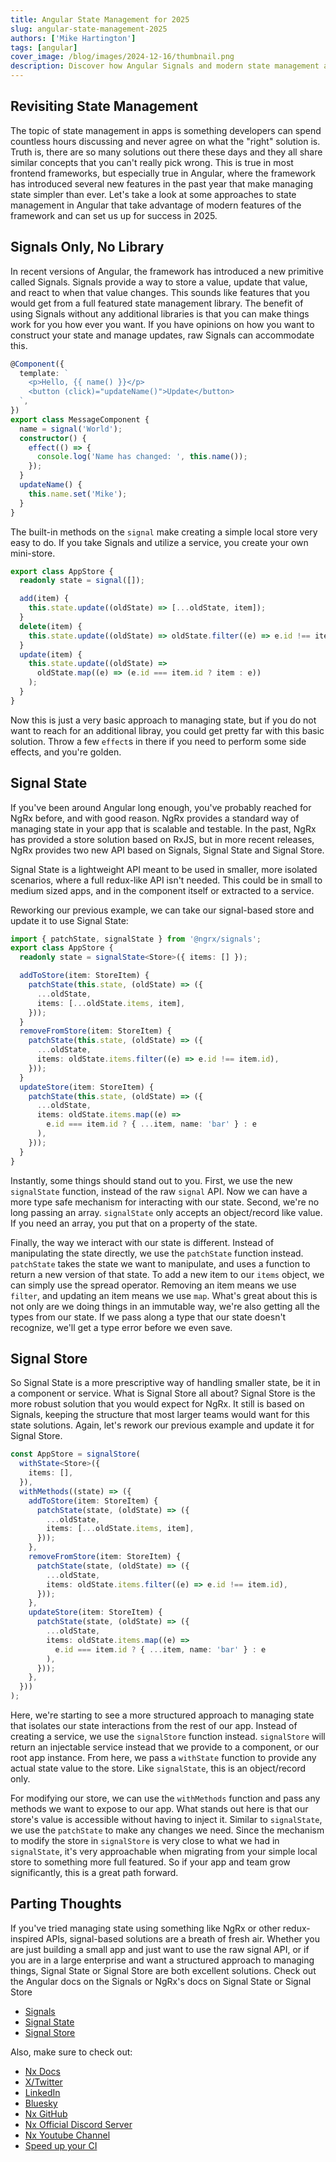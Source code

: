 ```yaml
---
title: Angular State Management for 2025
slug: angular-state-management-2025
authors: ['Mike Hartington']
tags: [angular]
cover_image: /blog/images/2024-12-16/thumbnail.png
description: Discover how Angular Signals and modern state management approaches simplify application development in 2025.
---
```


## Revisiting State Management

The topic of state management in apps is something developers can spend countless hours discussing and never agree on what the "right" solution is. Truth is, there are so many solutions out there these days and they all share similar concepts that you can't really pick wrong. This is true in most frontend frameworks, but especially true in Angular, where the framework has introduced several new features in the past year that make managing state simpler than ever. Let's take a look at some approaches to state management in Angular that take advantage of modern features of the framework and can set us up for success in 2025.

## Signals Only, No Library

In recent versions of Angular, the framework has introduced a new primitive called Signals. Signals provide a way to store a value, update that value, and react to when that value changes. This sounds like features that you would get from a full featured state management library. The benefit of using Signals without any additional libraries is that you can make things work for you how ever you want. If you have opinions on how you want to construct your state and manage updates, raw Signals can accommodate this.

```ts
@Component({
  template: `
    <p>Hello, {{ name() }}</p>
    <button (click)="updateName()">Update</button>
  `,
})
export class MessageComponent {
  name = signal('World');
  constructor() {
    effect(() => {
      console.log('Name has changed: ', this.name());
    });
  }
  updateName() {
    this.name.set('Mike');
  }
}
```

The built-in methods on the `signal` make creating a simple local store very easy to do. If you take Signals and utilize a service, you create your own mini-store.

```ts
export class AppStore {
  readonly state = signal([]);

  add(item) {
    this.state.update((oldState) => [...oldState, item]);
  }
  delete(item) {
    this.state.update((oldState) => oldState.filter((e) => e.id !== item.id));
  }
  update(item) {
    this.state.update((oldState) =>
      oldState.map((e) => (e.id === item.id ? item : e))
    );
  }
}
```

Now this is just a very basic approach to managing state, but if you do not want to reach for an additional libray, you could get pretty far with this basic solution. Throw a few `effect`s in there if you need to perform some side effects, and you're golden.

## Signal State

If you've been around Angular long enough, you've probably reached for NgRx before, and with good reason. NgRx provides a standard way of managing state in your app that is scalable and testable. In the past, NgRx has provided a store solution based on RxJS, but in more recent releases, NgRx provides two new API based on Signals, Signal State and Signal Store.

Signal State is a lightweight API meant to be used in smaller, more isolated scenarios, where a full redux-like API isn't needed. This could be in small to medium sized apps, and in the component itself or extracted to a service.

Reworking our previous example, we can take our signal-based store and update it to use Signal State:

```ts
import { patchState, signalState } from '@ngrx/signals';
export class AppStore {
  readonly state = signalState<Store>({ items: [] });

  addToStore(item: StoreItem) {
    patchState(this.state, (oldState) => ({
      ...oldState,
      items: [...oldState.items, item],
    }));
  }
  removeFromStore(item: StoreItem) {
    patchState(this.state, (oldState) => ({
      ...oldState,
      items: oldState.items.filter((e) => e.id !== item.id),
    }));
  }
  updateStore(item: StoreItem) {
    patchState(this.state, (oldState) => ({
      ...oldState,
      items: oldState.items.map((e) =>
        e.id === item.id ? { ...item, name: 'bar' } : e
      ),
    }));
  }
}
```

Instantly, some things should stand out to you. First, we use the new `signalState` function, instead of the raw `signal` API. Now we can have a more type safe mechanism for interacting with our state. Second, we're no long passing an array. `signalState` only accepts an object/record like value. If you need an array, you put that on a property of the state.

Finally, the way we interact with our state is different. Instead of manipulating the state directly, we use the `patchState` function instead. `patchState` takes the state we want to manipulate, and uses a function to return a new version of that state. To add a new item to our `items` object, we can simply use the spread operator. Removing an item means we use `filter`, and updating an item means we use `map`. What's great about this is not only are we doing things in an immutable way, we're also getting all the types from our state. If we pass along a type that our state doesn't recognize, we'll get a type error before we even save.

## Signal Store

So Signal State is a more prescriptive way of handling smaller state, be it in a component or service. What is Signal Store all about? Signal Store is the more robust solution that you would expect for NgRx. It still is based on Signals, keeping the structure that most larger teams would want for this state solutions. Again, let's rework our previous example and update it for Signal Store.

```ts
const AppStore = signalStore(
  withState<Store>({
    items: [],
  }),
  withMethods((state) => ({
    addToStore(item: StoreItem) {
      patchState(state, (oldState) => ({
        ...oldState,
        items: [...oldState.items, item],
      }));
    },
    removeFromStore(item: StoreItem) {
      patchState(state, (oldState) => ({
        ...oldState,
        items: oldState.items.filter((e) => e.id !== item.id),
      }));
    },
    updateStore(item: StoreItem) {
      patchState(state, (oldState) => ({
        ...oldState,
        items: oldState.items.map((e) =>
          e.id === item.id ? { ...item, name: 'bar' } : e
        ),
      }));
    },
  }))
);
```

Here, we're starting to see a more structured approach to managing state that isolates our state interactions from the rest of our app. Instead of creating a service, we use the `signalStore` function instead. `signalStore` will return an injectable service instead that we provide to a component, or our root app instance. From here, we pass a `withState` function to provide any actual state value to the store. Like `signalState`, this is an object/record only.

For modifying our store, we can use the `withMethods` function and pass any methods we want to expose to our app. What stands out here is that our store's value is accessible without having to inject it. Similar to `signalState`, we use the `patchState` to make any changes we need. Since the mechanism to modify the store in `signalStore` is very close to what we had in `signalState`, it's very approachable when migrating from your simple local store to something more full featured. So if your app and team grow significantly, this is a great path forward.

## Parting Thoughts

If you've tried managing state using something like NgRx or other redux-inspired APIs, signal-based solutions are a breath of fresh air. Whether you are just building a small app and just want to use the raw signal API, or if you are in a large enterprise and want a structured approach to managing things, Signal State or Signal Store are both excellent solutions. Check out the Angular docs on the Signals or NgRx's docs on Signal State or Signal Store

- [Signals](https://angular.dev/essentials/signals)
- [Signal State](https://ngrx.io/guide/signals/signal-state)
- [Signal Store](https://ngrx.io/guide/signals/signal-store)

Also, make sure to check out:

- [Nx Docs](https://www.notion.so/getting-started/intro)
- [X/Twitter](https://twitter.com/nxdevtools)
- [LinkedIn](https://www.linkedin.com/company/nrwl/)
- [Bluesky](https://bsky.app/profile/nx.dev)
- [Nx GitHub](https://github.com/nrwl/nx)
- [Nx Official Discord Server](https://go.nx.dev/community)
- [Nx Youtube Channel](https://www.youtube.com/@nxdevtools)
- [Speed up your CI](/nx-cloud)
